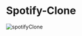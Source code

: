 # Spotify-Clone

![spotifyClone](https://github.com/ganeshvish02012003/Spotify-Clone/assets/149355047/57c52261-f71e-48ce-a556-11cc4834862d)